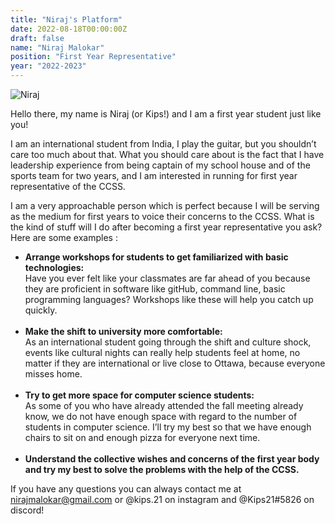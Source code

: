 ```yaml
---
title: "Niraj's Platform"
date: 2022-08-18T00:00:00Z
draft: false
name: "Niraj Malokar"
position: "First Year Representative"
year: "2022-2023"
---
```


![Niraj](/images/first_year_reps/2022/niraj.jpg)

Hello there, my name is Niraj (or Kips!) and I am a first year student just like you! 

I am an international student from India, I play the guitar, but you shouldn’t care too much about that. What you should care about is the fact that I have leadership experience from being captain of my school house and of the sports team for two years, and I am interested in running for first year representative of the CCSS.

I am a very approachable person which is perfect because I will be serving as the medium for first years to voice their concerns to the CCSS. What is the kind of stuff will I do after becoming a first year representative you ask? Here are some examples : 

<ul>
<li>
<b>Arrange workshops for students to get familiarized with basic technologies:</b>
<div>Have you ever felt like your classmates are far ahead of you because they are proficient in software like gitHub, command line, basic programming languages? Workshops like these will help you catch up quickly.</div>
<br>
</li>

<li>
<b>Make the shift to university more comfortable:</b>

<div>As an international student going through the shift and culture shock, events like cultural nights can really help students feel at home, no matter if they are international or live close to Ottawa, because everyone misses home.</div>
<br>
</li>

<li>
<b>Try to get more space for computer science students:</b>
<div>As some of you who have already attended the fall meeting already know, we do not have enough space with regard to the number of students in computer science. I’ll try my best so that we have enough chairs to sit on and enough pizza for everyone next time.</div>
<br>
</li>

<li>
<b>Understand the collective wishes and concerns of the first year body and try my best to solve the problems with the help of the CCSS.</b>
</li>

</ul>

If you have any questions you can always contact me at <a href="mailto:nirajmalokar@gmail.com">nirajmalokar@gmail.com</a> or @kips.21 on instagram and @Kips21#5826 on discord!
